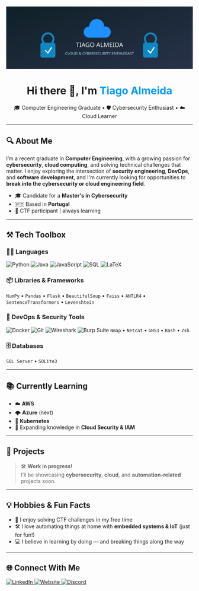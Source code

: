 <!-- Banner -->
<p align="center">
  <img src="https://raw.githubusercontent.com/TiagoJRAlmeida/TiagoJRAlmeida/main/assets/banner.svg" alt="Tiago Almeida - Header Banner"/>
</p>

<h1 align="center">Hi there 👋, I'm <span style="color:#0099ff;">Tiago Almeida</span></h1>
<p align="center">🎓 Computer Engineering Graduate • 🛡️ Cybersecurity Enthusiast • ☁️ Cloud Learner</p>

---

## 🔍 About Me

I’m a recent graduate in **Computer Engineering**, with a growing passion for **cybersecurity**, **cloud computing**, and solving technical challenges that matter. I enjoy exploring the intersection of **security engineering**, **DevOps**, and **software development**, and I'm currently looking for opportunities to **break into the cybersecurity or cloud engineering field**.

- 🎓 Candidate for a **Master's in Cybersecurity**
- 🇵🇹 Based in **Portugal**
- 🧠 CTF participant | always learning

---

## ⚒️ Tech Toolbox

### 👨‍💻 Languages
![Python](https://img.shields.io/badge/-Python-14354C?style=for-the-badge&logo=python&logoColor=white)
![Java](https://img.shields.io/badge/-Java-007396?style=for-the-badge&logo=java&logoColor=white)
![JavaScript](https://img.shields.io/badge/-JavaScript-F7DF1E?style=for-the-badge&logo=javascript&logoColor=black)
![SQL](https://img.shields.io/badge/-SQL-003B57?style=for-the-badge&logo=sqlite&logoColor=white)
![LaTeX](https://img.shields.io/badge/-LaTeX-008080?style=for-the-badge&logo=latex&logoColor=white)

### 📦 Libraries & Frameworks
`NumPy` • `Pandas` • `Flask` • `BeautifulSoup` • `Faiss` • `ANTLR4` • `SentenceTransformers` • `Levenshtein`

### 🔐 DevOps & Security Tools
![Docker](https://img.shields.io/badge/-Docker-2496ED?style=for-the-badge&logo=docker&logoColor=white)
![Git](https://img.shields.io/badge/-Git-F05032?style=for-the-badge&logo=git&logoColor=white)
![Wireshark](https://img.shields.io/badge/-Wireshark-1679A7?style=for-the-badge&logo=wireshark&logoColor=white)
![Burp Suite](https://img.shields.io/badge/-Burp%20Suite-FF6600?style=for-the-badge&logo=burpsuite&logoColor=white)
`Nmap` • `Netcat` • `GNS3` • `Bash` • `Zsh`

### 🗄️ Databases
`SQL Server` • `SQLite3`

---

## 📚 Currently Learning

- ☁️ **AWS**
- 🌩️ **Azure** (next)
- 🐳 **Kubernetes**
- 🔐 Expanding knowledge in **Cloud Security & IAM**

---

## 🚧 Projects

> 🛠️ **Work in progress!**  
> I’ll be showcasing **cybersecurity**, **cloud**, and **automation-related** projects soon.

---

## 💡 Hobbies & Fun Facts

- 🧠 I enjoy solving CTF challenges in my free time  
- 🛠️ I love automating things at home with **embedded systems & IoT** (just for fun!)  
- 💻 I believe in learning by doing — and breaking things along the way  

---

## 🌐 Connect With Me

<a href="https://www.linkedin.com/in/your-link-here">
    <img src="https://img.shields.io/badge/-LinkedIn-0A66C2?style=for-the-badge&logo=linkedin&logoColor=white" alt="LinkedIn">
</a>
<a href="https://yourwebsite.com">
    <img src="https://img.shields.io/badge/-Website-000000?style=for-the-badge&logo=githubpages&logoColor=white" alt="Website">
</a>
<a href="https://discordapp.com/users/yourdiscordid">
    <img src="https://img.shields.io/badge/-Discord-5865F2?style=for-the-badge&logo=discord&logoColor=white" alt="Discord">
</a>